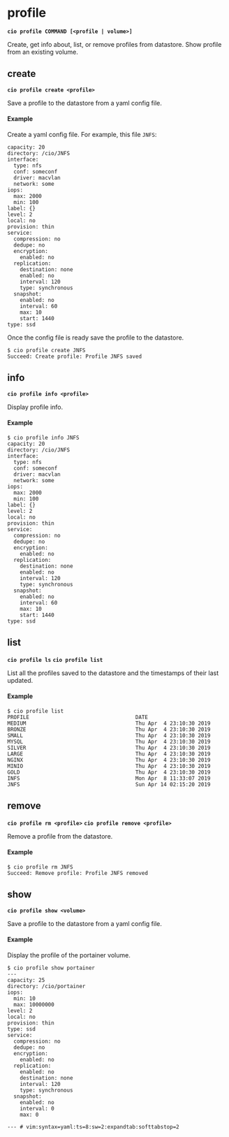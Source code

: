 # profile

**`cio profile COMMAND [<profile | volume>]`**

Create, get info about, list, or remove profiles from datastore. Show profile from an existing volume.

## **create**

**`cio profile create <profile>`**

Save a profile to the datastore from a yaml config file.

#### **Example**

Create a yaml config file. For example, this file `JNFS`:
```
capacity: 20
directory: /cio/JNFS
interface:
  type: nfs
  conf: someconf
  driver: macvlan
  network: some
iops:
  max: 2000
  min: 100
label: {}
level: 2
local: no
provision: thin
service:
  compression: no
  dedupe: no
  encryption:
    enabled: no
  replication:
    destination: none
    enabled: no
    interval: 120
    type: synchronous
  snapshot:
    enabled: no
    interval: 60
    max: 10
    start: 1440
type: ssd
```
Once the config file is ready save the profile to the datastore.
```
$ cio profile create JNFS
Succeed: Create profile: Profile JNFS saved
```

## **info**

**`cio profile info <profile>`**

Display profile info.

#### **Example**

```
$ cio profile info JNFS
capacity: 20
directory: /cio/JNFS
interface:
  type: nfs
  conf: someconf
  driver: macvlan
  network: some
iops:
  max: 2000
  min: 100
label: {}
level: 2
local: no
provision: thin
service:
  compression: no
  dedupe: no
  encryption:
    enabled: no
  replication:
    destination: none
    enabled: no
    interval: 120
    type: synchronous
  snapshot:
    enabled: no
    interval: 60
    max: 10
    start: 1440
type: ssd
```

## **list**

**`cio profile ls`**
**`cio profile list`**

List all the profiles saved to the datastore and the timestamps of their last updated.

#### **Example**

```
$ cio profile list
PROFILE                                  DATE
MEDIUM                                   Thu Apr  4 23:10:30 2019
BRONZE                                   Thu Apr  4 23:10:30 2019
SMALL                                    Thu Apr  4 23:10:30 2019
MYSQL                                    Thu Apr  4 23:10:30 2019
SILVER                                   Thu Apr  4 23:10:30 2019
LARGE                                    Thu Apr  4 23:10:30 2019
NGINX                                    Thu Apr  4 23:10:30 2019
MINIO                                    Thu Apr  4 23:10:30 2019
GOLD                                     Thu Apr  4 23:10:30 2019
INFS                                     Mon Apr  8 11:33:07 2019
JNFS                                     Sun Apr 14 02:15:20 2019
```

## **remove**

**`cio profile rm <profile>`**
**`cio profile remove <profile>`**

Remove a profile from the datastore.

#### **Example**

```
$ cio profile rm JNFS
Succeed: Remove profile: Profile JNFS removed
```

## **show**

**`cio profile show <volume>`**

Save a profile to the datastore from a yaml config file.

#### **Example**

Display the profile of the portainer volume.
```
$ cio profile show portainer
---
capacity: 25
directory: /cio/portainer
iops:
  min: 10
  max: 10000000
level: 2
local: no
provision: thin
type: ssd
service:
  compression: no
  dedupe: no
  encryption:
    enabled: no
  replication:
    enabled: no
    destination: none
    interval: 120
    type: synchronous
  snapshot:
    enabled: no
    interval: 0
    max: 0

--- # vim:syntax=yaml:ts=8:sw=2:expandtab:softtabstop=2
```

